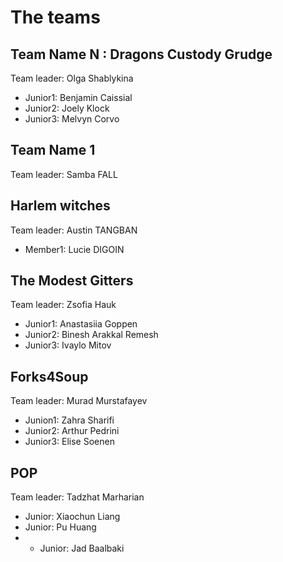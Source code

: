# The teams 

## Team Name N : Dragons Custody Grudge
Team leader: Olga Shablykina

* Junior1: Benjamin Caissial
* Junior2: Joely Klock
* Junior3: Melvyn Corvo

## Team Name 1
Team leader: Samba FALL


## Harlem witches
Team leader: Austin TANGBAN

* Member1: Lucie DIGOIN


## The Modest Gitters
Team leader: Zsofia Hauk

* Junior1: Anastasiia Goppen
* Junior2: Binesh Arakkal Remesh
* Junior3: Ivaylo Mitov

## Forks4Soup
Team leader: Murad Murstafayev

* Junion1: Zahra Sharifi
* Junior2: Arthur Pedrini
* Junior3: Elise Soenen

## POP
Team leader: Tadzhat Marharian

* Junior: Xiaochun Liang
* Junior: Pu Huang
* * Junior: Jad Baalbaki